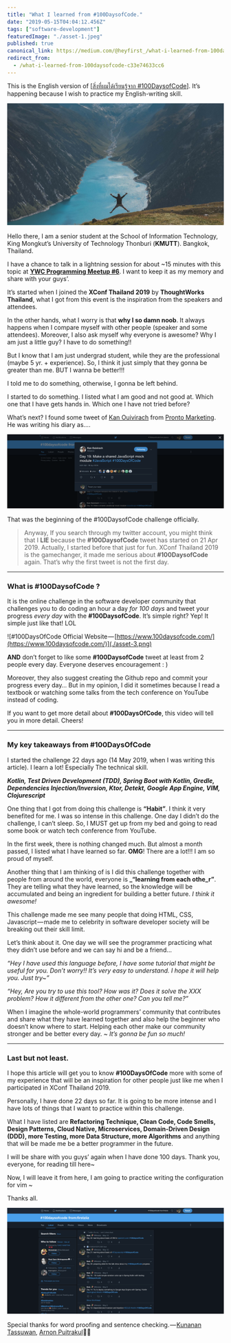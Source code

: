 ```yaml
---
title: "What I learned from #100DaysofCode."
date: "2019-05-15T04:04:12.456Z"
tags: ["software-development"]
featuredImage: "./asset-1.jpeg"
published: true
canonical_link: https://medium.com/@heyfirst_/what-i-learned-from-100daysofcode-c33e74633cc6
redirect_from:
  - /what-i-learned-from-100daysofcode-c33e74633cc6
---
```


This is the English version of \[[สิ่งที่ผมได้เรียนรู้จาก #100DaysofCode](https://blog.ks.in.th/%E0%B8%AA%E0%B8%B4%E0%B9%88%E0%B8%87%E0%B8%97%E0%B8%B5%E0%B9%88%E0%B8%9C%E0%B8%A1%E0%B9%84%E0%B8%94%E0%B9%89%E0%B9%80%E0%B8%A3%E0%B8%B5%E0%B8%A2%E0%B8%99%E0%B8%A3%E0%B8%B9%E0%B9%89%E0%B8%88%E0%B8%B2%E0%B8%81-100daysofcode-fba6028af493)\]. It’s happening because I wish to practice my English-writing skill.

![Paul Gilmore ([@paulgilmore\_](https://unsplash.com/photos/8kDOOrs608I)) — Jump!](./asset-1.jpeg)

Hello there, I am a senior student at the School of Information Technology, King Mongkut’s University of Technology Thonburi (**KMUTT**). Bangkok, Thailand.

I have a chance to talk in a lightning session for about ~15 minutes with this topic at [**YWC Programming Meetup #6**](https://ywc.in.th). I want to keep it as my memory and share with your guys’.

It’s started when I joined the **XConf Thailand 2019** by **ThoughtWorks Thailand**, what I got from this event is the inspiration from the speakers and attendees.

In the other hands, what I worry is that **why I so damn noob**. It always happens when I compare myself with other people (speaker and some attendees). Moreover, I also ask myself why everyone is awesome? Why I am just a little guy? I have to do something!!

But I know that I am just undergrad student, while they are the professional (maybe 5 yr. + experience). So, I think it just simply that they gonna be greater than me. BUT I wanna be better!!!

I told me to do something, otherwise, I gonna be left behind.

I started to do something. I listed what I am good and not good at. Which one that I have gets hands in. Which one I have not tried before?

What’s next? I found some tweet of [Kan Ouivirach](https://medium.com/u/6f6af3cc17e7) from [Pronto Marketing](https://www.prontomarketing.com/). He was writing his diary as….

![Twitter @zkancs — #100DaysofCode, Day 19.](./asset-2.png)

That was the beginning of the #100DaysofCode challenge officially.

> Anyway, If you search through my twitter account, you might think that I **LIE** because the **#100DaysofCode** tweet has started on 21 Apr 2019. Actually, I started before that just for fun. XConf Thailand 2019 is the gamechanger, it made me serious about **#100DaysofCode** again. That’s why the first tweet is not the first day.

---

### What is #100DaysofCode ?

It is the online challenge in the software developer community that challenges you to do coding an hour a day _for 100 days_ and tweet your progress _every day_ with the **#100DaysofCode**. It’s simple right? Yep! It simple just like that! LOL

![#100DaysOfCode Official Website — [https://www.100daysofcode.com/](https://www.100daysofcode.com/)](./asset-3.png)

**AND** don’t forget to like some **#100DaysofCode** tweet at least from 2 people every day. Everyone deserves encouragement : )

Moreover, they also suggest creating the Github repo and commit your progress every day… But in my opinion, I did it sometimes because I read a textbook or watching some talks from the tech conference on YouTube instead of coding.

If you want to get more detail about **#100DaysOfCode**, this video will tell you in more detail. Cheers!

---

### My key takeaways from #100DaysOfCode

I started the challenge 22 days ago (14 May 2019, when I was writing this article). I learn a lot! Especially The technical skill.

**_Kotlin, Test Driven Development (TDD), Spring Boot with Kotlin, Gredle, Dependencies Injection/Inversion, Ktor, Detekt, Google App Engine, VIM, Clojurescript_**

One thing that I got from doing this challenge is **“Habit”**. I think it very benefited for me. I was so intense in this challenge. One day I didn’t do the challenge, I can’t sleep. So, I MUST get up from my bed and going to read some book or watch tech conference from YouTube.

In the first week, there is nothing changed much. But almost a month passed, I listed what I have learned so far. **OMG**! There are a lot!!! I am so proud of myself.

Another thing that I am thinking of is I did this challenge together with people from around the world, everyone is **_“learning from each othe_r”**. They are telling what they have learned, so the knowledge will be accumulated and being an ingredient for building a better future. _I think it awesome!_

This challenge made me see many people that doing HTML, CSS, Javascript — made me to celebrity in software developer society will be breaking out their skill limit.

Let’s think about it. One day we will see the programmer practicing what they didn’t use before and we can say hi and be a friend…

_“Hey I have used this language before, I have some tutorial that might be useful for you. Don’t worry!! It’s very easy to understand. I hope it will help you. Just try~”_

_“Hey, Are you try to use this tool? How was it? Does it solve the XXX problem? How it different from the other one? Can you tell me?”_

When I imagine the whole-world programmers’ community that contributes and share what they have learned together and also help the beginner who doesn’t know where to start. Helping each other make our community stronger and be better every day. ~ _It’s gonna be fun so much!_

---

### Last but not least.

I hope this article will get you to know **#100DaysOfCode** more with some of my experience that will be an inspiration for other people just like me when I participated in XConf Thailand 2019.

Personally, I have done 22 days so far. It is going to be more intense and I have lots of things that I want to practice within this challenge.

What I have listed are **Refactoring Technique, Clean Code, Code Smells, Design Patterns, Cloud Native, Microservices, Domain-Driven Design (DDD), more Testing, more Data Structure, more Algorithms** and anything that will be made me be a better programmer in the future.

I will be share with you guys’ again when I have done 100 days. Thank you, everyone, for reading till here~

Now, I will leave it from here, I am going to practice writing the configuration for vim ~

Thanks all.

![](./asset-4.png)

Special thanks for word proofing and sentence checking. — [Kunanan Tassuwan](https://medium.com/u/781de67f03c2), [Arnon Puitrakul](https://arnondora.in.th)✌🏻
